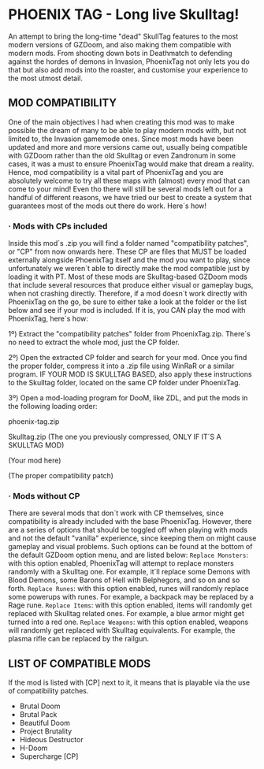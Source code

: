 # PHOENIX TAG - Long live Skulltag!
An attempt to bring the long-time "dead" SkullTag features to the most modern versions of GZDoom, and also making them compatible with modern mods. From shooting down bots in Deathmatch to defending against the hordes of demons in Invasion, PhoenixTag not only lets you do that but also add mods into the roaster, and customise your experience to the most utmost detail.


## MOD COMPATIBILITY
One of the main objectives I had when creating this mod was to make possible the dream of many to be able to play modern mods with, but not limited to, the Invasion gamemode ones. Since most mods have been updated and more and more versions came out, usually being compatible with GZDoom rather than the old Skulltag or even Zandronum in some cases, it was a must to ensure PhoenixTag would make that dream a reality. Hence, mod compatibility is a vital part of PhoenixTag and you are absolutely welcome to try all these maps with (almost) every mod that can come to your mind! Even tho there will still be several mods left out for a handful of different reasons, we have tried our best to create a system that guarantees most of the mods out there do work. Here´s how!

### · Mods with CPs included
Inside this mod´s .zip you will find a folder named "compatibility patches", or "CP" from now onwards here. These CP are files that MUST be loaded externally alongside PhoenixTag itself and the mod you want to play, since unfortunately we weren´t able to directly make the mod compatible just by loading it with PT. Most of these mods are Skulltag-based GZDoom mods that include several resources that produce either visual or gameplay bugs, when not crashing directly. Therefore, if a mod doesn´t work directly with PhoenixTag on the go, be sure to either take a look at the folder or the list below and see if your mod is included. If it is, you CAN play the mod with PhoenixTag, here´s how:

1º) Extract the "compatibility patches" folder from PhoenixTag.zip. There´s no need to extract the whole mod, just the CP folder.

2º) Open the extracted CP folder and search for your mod. Once you find the proper folder, compress it into a .zip file using WinRaR or a similar program. IF YOUR MOD IS SKULLTAG BASED, also apply these instructions to the Skulltag folder, located on the same CP folder under PhoenixTag.

3º) Open a mod-loading program for DooM, like ZDL, and put the mods in the following loading order:

phoenix-tag.zip

Skulltag.zip (The one you previously compressed, ONLY IF IT´S A SKULLTAG MOD)

(Your mod here)

(The proper compatibility patch)


### · Mods without CP
There are several mods that don´t work with CP themselves, since compatibility is already included with the base PhoenixTag. However, there are a series of options that should be toggled off when playing with mods and not the default "vanilla" experience, since keeping them on might cause gameplay and visual problems. Such options can be found at the bottom of the default GZDoom option menu, and are listed below:
`Replace Monsters`: with this option enabled, PhoenixTag will attempt to replace monsters randomly with a Skulltag one. For example, it´ll replace some Demons with Blood Demons, some Barons of Hell with Belphegors, and so on and so forth. 
`Replace Runes`: with this option enabled, runes will randomly replace some powerups with runes. For example, a backpack may be replaced by a Rage rune.
`Replace Items`: with this option enabled, items will randomly get replaced with Skulltag related ones. For example, a blue armor might get turned into a red one.
`Replace Weapons`: with this option enabled, weapons will randomly get replaced with Skulltag equivalents. For example, the plasma rifle can be replaced by the railgun.


## LIST OF COMPATIBLE MODS
If the mod is listed with [CP] next to it, it means that is playable via the use of compatibility patches.
 - Brutal Doom
 - Brutal Pack
 - Beautiful Doom
 - Project Brutality
 - Hideous Destructor
 - H-Doom
 - Supercharge [CP]